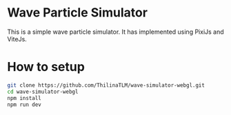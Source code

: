 # Wave Particle Simulator
This is a simple wave particle simulator.
It has implemented using PixiJs and ViteJs.

# How to setup
```bash
git clone https://github.com/ThilinaTLM/wave-simulator-webgl.git
cd wave-simulator-webgl
npm install
npm run dev
```
